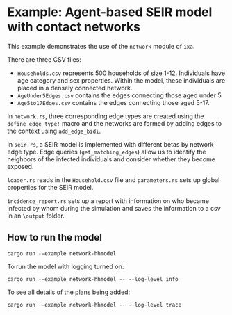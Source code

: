 # Example: Agent-based SEIR model with contact networks

This example demonstrates the use of the `network` module of `ixa`.

There are three CSV files:

- `Households.csv` represents 500 households of size 1-12. Individuals have age
  category and sex properties. Within the model, these individuals are placed in
  a densely connected network.
- `AgeUnder5Edges.csv` contains the edges connecting those aged under 5
- `Age5to17Edges.csv` contains the edges connecting those aged 5-17.

In `network.rs`, three corresponding edge types are created using the
`define_edge_type!` macro and the networks are formed by adding edges to the
context using `add_edge_bidi`.

In `seir.rs`, a SEIR model is implemented with different betas by network edge
type. Edge queries (`get_matching_edges`) allow us to identify the neighbors of
the infected individuals and consider whether they become exposed.

`loader.rs` reads in the `Household.csv` file and `parameters.rs` sets up global
properties for the SEIR model.

`incidence_report.rs` sets up a report with information on who became infected
by whom during the simulation and saves the information to a csv in an `\output`
folder.

## How to run the model

`cargo run --example network-hhmodel`

To run the model with logging turned on:

`cargo run --example network-hhmodel -- --log-level info`

To see all details of the plans being added:

`cargo run --example network-hhmodel -- --log-level trace`
